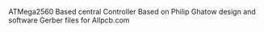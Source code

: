 ATMega2560 Based central Controller
Based on Philip Ghatow design and software
Gerber files for Allpcb.com
